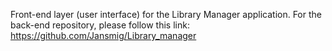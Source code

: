 Front-end layer (user interface) for the Library Manager application.
For the back-end repository, please follow this link:
https://github.com/Jansmig/Library_manager

